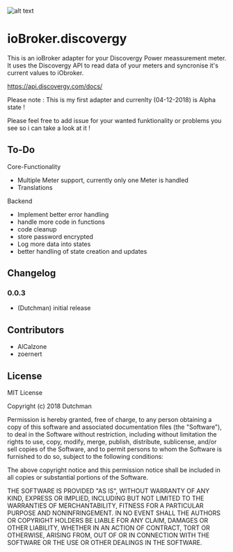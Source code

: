 ![alt text](https://raw.githubusercontent.com/DutchmanNL/ioBroker.discovergy/master/admin/Discovergy_logo.png)

# ioBroker.discovergy

This is an ioBroker adapter for your Discovergy Power meassurement meter.
It uses the Discovergy API to read data of your meters and syncronise it's current values to iObroker.

https://api.discovergy.com/docs/

Please note : This is my first adapter and currenlty (04-12-2018) is Alpha state !

Please feel free to add issue for your wanted funktionality or problems you see so i can take a look at it !

## To-Do

Core-Functionality
* Multiple Meter support, currently only one Meter is handled
* Translations 

Backend
* Implement better error handling
* handle more code in functions
* code cleanup
* store password encrypted
* Log more data into states
* better handling of state creation and updates

## Changelog

### 0.0.3
* (Dutchman) initial release

## Contributors
* AlCalzone
* zoernert

## License
MIT License

Copyright (c) 2018 Dutchman

Permission is hereby granted, free of charge, to any person obtaining a copy
of this software and associated documentation files (the "Software"), to deal
in the Software without restriction, including without limitation the rights
to use, copy, modify, merge, publish, distribute, sublicense, and/or sell
copies of the Software, and to permit persons to whom the Software is
furnished to do so, subject to the following conditions:

The above copyright notice and this permission notice shall be included in all
copies or substantial portions of the Software.

THE SOFTWARE IS PROVIDED "AS IS", WITHOUT WARRANTY OF ANY KIND, EXPRESS OR
IMPLIED, INCLUDING BUT NOT LIMITED TO THE WARRANTIES OF MERCHANTABILITY,
FITNESS FOR A PARTICULAR PURPOSE AND NONINFRINGEMENT. IN NO EVENT SHALL THE
AUTHORS OR COPYRIGHT HOLDERS BE LIABLE FOR ANY CLAIM, DAMAGES OR OTHER
LIABILITY, WHETHER IN AN ACTION OF CONTRACT, TORT OR OTHERWISE, ARISING FROM,
OUT OF OR IN CONNECTION WITH THE SOFTWARE OR THE USE OR OTHER DEALINGS IN THE
SOFTWARE.
